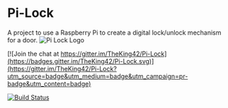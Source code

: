 # Pi-Lock
A project to use a Raspberry Pi to create a digital lock/unlock mechanism for a door.
![Pi Lock Logo](http://i.imgur.com/7pLcMsa.png)

[![Join the chat at https://gitter.im/TheKing42/Pi-Lock](https://badges.gitter.im/TheKing42/Pi-Lock.svg)](https://gitter.im/TheKing42/Pi-Lock?utm_source=badge&utm_medium=badge&utm_campaign=pr-badge&utm_content=badge)

[![Build Status](https://travis-ci.org/ChristopherKing42/Pi-Lock.svg?branch=master)](https://travis-ci.org/ChristopherKing42/Pi-Lock)
